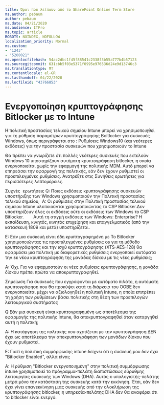 ```yaml
---
title: Όροι που λείπουν από το SharePoint Online Term Store
ms.author: pebaum
author: pebaum
ms.date: 04/21/2020
ms.audience: ITPro
ms.topic: article
ROBOTS: NOINDEX, NOFOLLOW
localization_priority: Normal
ms.custom:
- "1243"
- "5200021"
ms.openlocfilehash: 54ac2dbc1f45f88541c2338f3b55a777b4b57123
ms.sourcegitcommit: 631cbb5f03e5371f0995e976536d24e9d13746c3
ms.translationtype: MT
ms.contentlocale: el-GR
ms.lasthandoff: 04/22/2020
ms.locfileid: "43766853"
---
```

# <a name="enabling-bitlocker-encryption-with-intune"></a>Ενεργοποίηση κρυπτογράφησης Bitlocker με το Intune

Η πολιτική προστασίας τελικού σημείου Intune μπορεί να χρησιμοποιηθεί για τη ρύθμιση παραμέτρων κρυπτογράφησης Boitlocker για συσκευές Windows, όπως περιγράφεται στο : Ρυθμίσεις Windows10 (και νεότερες εκδόσεις) για την προστασία συσκευών που χρησιμοποιούν το Intune

Θα πρέπει να γνωρίζετε ότι πολλές νεότερες συσκευές που εκτελούν Windows 10 υποστηρίζουν αυτόματη κρυπτογράφηση bitlocker, η οποία ενεργοποιείται χωρίς την εφαρμογή της πολιτικής MDM. Αυτό μπορεί να επηρεάσει την εφαρμογή της πολιτικής, εάν δεν έχουν ρυθμιστεί οι προεπιλεγμένες ρυθμίσεις. Ανατρέξτε στις Συνήθεις ερωτήσεις για περισσότερες λεπτομέρειες.


Συχνές  ερωτήσεις Q: Ποιες εκδόσεις κρυπτογράφησης συσκευών υποστήριξης των Windows χρησιμοποιούν την Πολιτική προστασίας τελικού σημείου;
 A: Οι ρυθμίσεις στην Πολιτική προστασίας τελικού σημείου Intune υλοποιούνται χρησιμοποιώντας το CSP Bitlocker.Δεν υποστηρίζουν όλες οι εκδόσεις ούτε οι εκδόσεις των Windows το CSP Bitlocker. 
      Αυτή τη στιγμή εκδόσεις των Windows: Enterprise? Η εκπαίδευση, κινητός, κινητός επιχείρηση και επαγγελματικός (από την κατασκευή 1809 και μετά) υποστηρίζεται.




Ε: Εάν μια συσκευή είναι ήδη κρυπτογραφημένη με Το Bitlocker χρησιμοποιώντας τις προεπιλεγμένες ρυθμίσεις os για τη μέθοδο κρυπτογράφησης και την ισχύ κρυπτογράφησης (XTS-AES-128) θα εφαρμόσει μια πολιτική με διαφορετικές ρυθμίσεις ενεργοποιεί αυτόματα την εκ νέου κρυπτογράφηση της μονάδας δίσκου με τις νέες ρυθμίσεις;

Α: Όχι. Για να εφαρμοστούν οι νέες ρυθμίσεις κρυπτογράφησης, η μονάδα δίσκου πρέπει πρώτα να αποκρυπτογραφηθεί.

Σημείωση Για συσκευές που εγγράφονται με αυτόματο πιλότο, η αυτόματη κρυπτογράφηση που θα προκύψει κατά τη διάρκεια του OOBE δεν ενεργοποιείται μέχρι να αξιολογηθεί η πολιτική Intune, η οποία επιτρέπει τη χρήση των ρυθμίσεων βάσει πολιτικής στη θέση των προεπιλογών λειτουργικού συστήματος




Q Εάν μια συσκευή είναι κρυπτογραφημένη ως αποτέλεσμα της εφαρμογής της πολιτικής Intune, θα αποκρυπτογραφηθεί όταν καταργηθεί αυτή η πολιτική;

A: Η κατάργηση της πολιτικής που σχετίζεται με την κρυπτογράφηση ΔΕΝ έχει ως αποτέλεσμα την αποκρυπτογράφηση των μονάδων δίσκου που έχουν ρυθμιστεί.




Ε: Γιατί η πολιτική συμμόρφωσης intune δείχνει ότι η συσκευή μου δεν έχει "Bitlocker Enabled", αλλά είναι;

A: Η ρύθμιση "Bitlocker ενεργοποιημένη" στην πολιτική συμμόρφωσης intune χρησιμοποιεί το πρόγραμμα-πελάτη διαπιστώσεως εύρυθμης λειτουργίας συσκευής των Windows (DHA). Αυτός ο υπολογιστής-πελάτης μετρά μόνο την κατάσταση της συσκευής κατά την εκκίνηση. Έτσι, εάν δεν έχει γίνει επανεκκίνηση μιας συσκευής από την ολοκλήρωση της κρυπτογράφησης bitlocker, η υπηρεσία-πελάτης DHA δεν θα αναφέρει ότι το bitlocker είναι ενεργό.